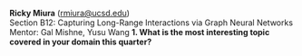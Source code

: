 **Ricky Miura** (rmiura@ucsd.edu)  
Section B12: Capturing Long-Range Interactions via Graph Neural Networks 
Mentor: Gal Mishne, Yusu Wang
**1. What is the most interesting topic covered in your domain this quarter?**

